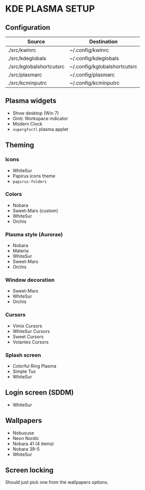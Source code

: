 # KDE PLASMA SETUP

## Configuration

| Source                   | Destination                  |
| ------------------------ | ---------------------------- |
| ./src/kwinrc             | ~/.config/kwinrc             |
| ./src/kdeglobals         | ~/.config/kdeglobals         |
| ./src/kglobalshortcutsrc | ~/.config/kglobalshortcutsrc |
| ./src/plasmarc           | ~/.config/plasmarc           |
| ./src/kcminputrc         | ~/.config/kcminputrc         |

## Plasma widgets

- Show desktop (Win 7)
- Ginti: Workspace indicator
- Modern Clock
- `supergfxctl` plasma applet

## Theming

### Icons

- WhiteSur
- Papirus icons theme
- `papirus-folders`

### Colors

- Nobara
- Sweet-Mars (custom)
- WhiteSur
- Orchis

### Plasma style (Aurorae)

- Nobara
- Materia
- WhiteSur
- Sweet-Mars
- Orchis

### Window decoration

- Sweet-Mars
- WhiteSur
- Orchis

### Cursors

- Vimix Cursors
- WhiteSur Cursors
- Sweet Cursors
- Volantes Cursors

### Splash screen

- Colorful Ring Plasma
- Simple Tux
- WhiteSur

## Login screen (SDDM)

- WhiteSur

## Wallpapers

- Nobususe
- Neon Nordic
- Nobara 41 (4 items)
- Nobara 39-5
- WhiteSur

## Screen locking

Should just pick one from the wallpapers options.
